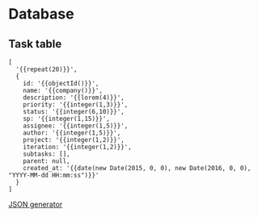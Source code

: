 # Database

## Task table
```
[
  '{{repeat(20)}}',
  {
    id: '{{objectId()}}',
    name: '{{company()}}',
    description: '{{lorem(4)}}',
    priority: '{{integer(1,3)}}',
    status: '{{integer(6,10)}}',
    sp: '{{integer(1,15)}}',
    assignee: '{{integer(1,5)}}',
    author: '{{integer(1,5)}}',
    project: '{{integer(1,2)}}',
    iteration: '{{integer(1,2)}}',
    subtasks: [],
    parent: null,
    created_at: '{{date(new Date(2015, 0, 0), new Date(2016, 0, 0), "YYYY-MM-dd HH:mm:ss")}}'
  }
] 
```

[JSON generator](http://www.json-generator.com/)

